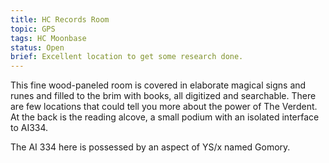 ```yaml
---
title: HC Records Room
topic: GPS
tags: HC Moonbase
status: Open
brief: Excellent location to get some research done.
---
```


This fine wood-paneled room is covered in elaborate magical signs and runes and filled to the brim with books, all digitized and searchable. There are few locations that could tell you more about the power of The Verdent. At the back is the reading alcove, a small podium with an isolated interface to AI334.

The AI 334 here is possessed by an aspect of YS/x named Gomory.